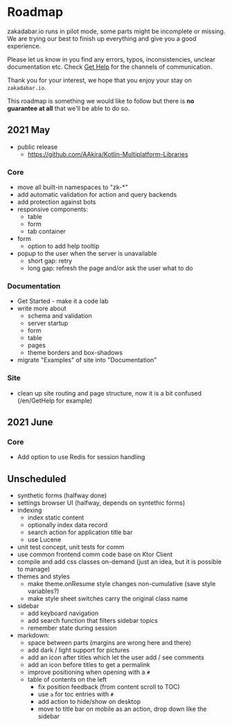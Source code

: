 # Roadmap

<div data-zk-enrich="Note" data-zk-flavour="Warning" data-zk-title="Pilot">

zakadabar.io runs in pilot mode, some parts might be incomplete or missing.
We are trying our best to finish up everything and give you a good experience.

Please let us know in you find any errors, typos, inconsistencies, unclear
documentation etc. Check [Get Help](/en/GetHelp)  for the channels of communication.

Thank you for your interest, we hope that you enjoy your stay on `zakadabar.io`.

</div>

This roadmap is something we would like to follow but there is <b>no guarantee at all</b>
that we'll be able to do so.

## 2021 May

* public release
  * https://github.com/AAkira/Kotlin-Multiplatform-Libraries
 
### Core

* move all built-in namespaces to "zk-*"
* add automatic validation for action and query backends  
* add protection against bots  
* responsive components:
    * table
    * form
    * tab container
* form
    * option to add help tooltip
* popup to the user when the server is unavailable
    * short gap: retry
    * long gap: refresh the page and/or ask the user what to do

### Documentation

* Get Started - make it a code lab
* write more about
    * schema and validation
    * server startup  
    * form
    * table
    * pages
    * theme borders and box-shadows
* migrate "Examples" of site into "Documentation"

### Site

* clean up site routing and page structure, now it is a bit confused (/en/GetHelp for example)

## 2021 June

### Core

* Add option to use Redis for session handling

## Unscheduled

* synthetic forms (halfway done)
* settings browser UI (halfway, depends on syntethic forms)
* indexing
  * index static content
  * optionally index data record
  * search action for application title bar
  * use Lucene
* unit test concept, unit tests for comm
* use common frontend comm code base on Ktor Client
* compile and add css classes on-demand (just an idea, but it is possible to manage)
* themes and styles
  * make theme.onResume style changes non-cumulative (save style variables?)
  * make style sheet switches carry the original class name
* sidebar
  * add keyboard navigation
  * add search function that filters sidebar topics
  * remember state during session
* markdown:
  * space between parts (margins are wrong here and there)
  * add dark / light support for pictures
  * add an icon after titles which let the user add / see comments
  * add an icon before titles to get a permalink
  * improve positioning when opening with a `#`
  * table of contents on the left
    * fix position feedback (from content scroll to TOC)
    * use `a` for toc entries with `#`
    * add action to hide/show on desktop
    * move to title bar on mobile as an action, drop down like the sidebar


